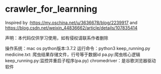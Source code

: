 # crawler_for_learnning

Inspired by  :https://my.oschina.net/u/3636678/blog/2239917 and https://blog.csdn.net/weixin_44836662/article/details/107835414

声明：本代码仅供学习使用，如有侵权请联系作者删除

操作系统：mac os
python版本:3.7.2
运行命令：python3 keep_running.py
medicine.txt: 爬虫结果存储文件，行号等于数据id
pa.py:爬虫核心逻辑
keep_running.py:监控并重启子程序(pa.py)
chromedriver：是谷歌浏览器驱动软件